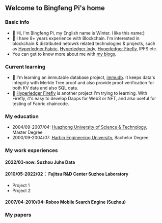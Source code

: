 ## Welcome to Bingfeng Pi's home

### Basic info 
- 👋 Hi, I'm Bingfeng Pi, my English name is Winter. I like this name:)
- 👀 I have 6+ years experience with Blockchain. I'm interested in blockchain & distributed netowrk related technologies & projects, such as [Hyperledger Fabric](https://github.com/hyperledger/fabric), [Hyperledger Indy](https://github.com/hyperledger/indy-node), [Hyperledger Firefly](https://github.com/hyperledger/firefly), IPFS etc. 
- You can get to know more about me with [my blogs](https://www.jianshu.com/u/e9bee1674dac). 


### Current learning
- 🌱 I'm learning an immutable database project, [immudb](https://github.com/codenotary/immudb). It keeps data's integrity with Merkle Tree proof and also provide proof verification for both KV data and also SQL data.
- 💞️ [Hyperledger Firefly](https://github.com/hyperledger/firefly) is another project I'm trying to learning. With Firefly, it's easy to develop Dapps for Web3 or NFT, and also useful for testing of Fabric chaincode. 

### My education
- 2004/09-2007/04: [Huazhong University of Science & Technology](https://www.hust.edu.cn/), Master Degree
- 2000/09-2004/07: [Harbin Engineering University](http://www.hrbeu.edu.cn/), Bachelor Degree

### My work experiences
#### 2022/03-now:  Suzhou Juhe Data

#### 2010/05-2022/02： Fujitsu R&D Center Suzhou Laboratory
- Project 1
- Project 2
#### 2007/04-2010/04:   Roboo Mobile Search Engine (Suzhou)



### My papers


